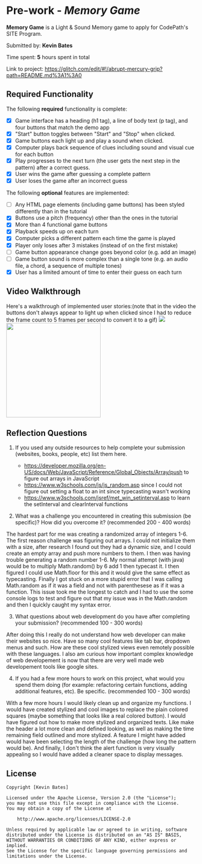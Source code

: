 # Pre-work - _Memory Game_

**Memory Game** is a Light & Sound Memory game to apply for CodePath's SITE Program.

Submitted by: **Kevin Bates**

Time spent: **5** hours spent in total

Link to project: https://glitch.com/edit/#!/abrupt-mercury-grip?path=README.md%3A1%3A0

## Required Functionality

The following **required** functionality is complete:

- [x] Game interface has a heading (h1 tag), a line of body text (p tag), and four buttons that match the demo app
- [x] "Start" button toggles between "Start" and "Stop" when clicked.
- [x] Game buttons each light up and play a sound when clicked.
- [x] Computer plays back sequence of clues including sound and visual cue for each button
- [x] Play progresses to the next turn (the user gets the next step in the pattern) after a correct guess.
- [x] User wins the game after guessing a complete pattern
- [x] User loses the game after an incorrect guess

The following **optional** features are implemented:

- [ ] Any HTML page elements (including game buttons) has been styled differently than in the tutorial
- [x] Buttons use a pitch (frequency) other than the ones in the tutorial
- [x] More than 4 functional game buttons
- [x] Playback speeds up on each turn
- [x] Computer picks a different pattern each time the game is played
- [x] Player only loses after 3 mistakes (instead of on the first mistake)
- [ ] Game button appearance change goes beyond color (e.g. add an image)
- [ ] Game button sound is more complex than a single tone (e.g. an audio file, a chord, a sequence of multiple tones)
- [x] User has a limited amount of time to enter their guess on each turn

## Video Walkthrough

Here's a walkthrough of implemented user stories:(note that in the video the buttons don't always appear to light up when clicked since I had to reduce the frame count to 5 frames per second to convert it to a gif)
![](https://imgur.com/n3yl6y3.gif)
<img src='https://imgur.com/n3yl6y3.gif' width=250><br>


## Reflection Questions

1. If you used any outside resources to help complete your submission (websites, books, people, etc) list them here.
   - https://developer.mozilla.org/en-US/docs/Web/JavaScript/Reference/Global_Objects/Array/push to figure out arrays in JavaScript
   - https://www.w3schools.com/js/js_random.asp since I could not figure out setting a float to an int since typecasting wasn't working
   - https://www.w3schools.com/jsref/met_win_setinterval.asp to learn the setInterval and clearInterval functions

2. What was a challenge you encountered in creating this submission (be specific)? How did you overcome it? (recommended 200 - 400 words)

  The hardest part for me was creating a randomized array of integers 1-6. The first reason challenge was figuring out arrays. I could not initialize them with a size, after research I found out they had a dynamic size, and I could create an empty array and push more numbers to them.
  I then was having trouble generating a random number 1-6. My normal attempt (with java) would be to multiply Math.random() by 6 add 1 then typecast it. I then figured I could use Math.floor for this and it would give the same effect as typecasting.
  Finally I got stuck on a more stupid error that I was calling Math.random as if it was a field and not with parenthesese as if it was a function. This issue took me the longest to catch and I had to use the some console logs to test
  and figure out that my issue was in the Math.random and then I quickly caught my syntax error.

3. What questions about web development do you have after completing your submission? (recommended 100 - 300 words)

After doing this I really do not understand how web developer can make their websites so nice. Have so many cool features like tab bar, dropdown menus and such. How are these cool stylized views even remotely possible with 
these languages. I also am curious how important complex knowledge of web developement is now that there are very well made web developement tools like google sites.
  

4. If you had a few more hours to work on this project, what would you spend them doing (for example: refactoring certain functions, adding additional features, etc). Be specific. (recommended 100 - 300 words)
   
  With a few more hours I would likely clean up and organize my functions. I would have created stylized and cool images to replace the
plain colored squares (maybe something that looks like a real colored button). I would have figured out how to make more stylized and organized texts. Like make the header a lot more clean and defined looking, as well as
making the time remaining field outlined and more stylized. A feature I might have added would have been selecting the length of the challenge (how long the pattern would be). And finally,
 I don't think the alert function is very visually appealing so I would have added a cleaner space to display messages.

## License

    Copyright [Kevin Bates]

    Licensed under the Apache License, Version 2.0 (the "License");
    you may not use this file except in compliance with the License.
    You may obtain a copy of the License at

        http://www.apache.org/licenses/LICENSE-2.0

    Unless required by applicable law or agreed to in writing, software
    distributed under the License is distributed on an "AS IS" BASIS,
    WITHOUT WARRANTIES OR CONDITIONS OF ANY KIND, either express or implied.
    See the License for the specific language governing permissions and
    limitations under the License.
